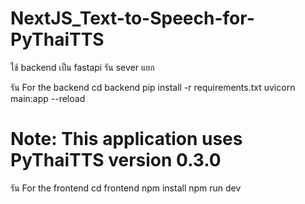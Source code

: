 # NextJS_Text-to-Speech-for-PyThaiTTS

ใช้ backend เป็น fastapi รัน sever แยก 

รัน For the backend
cd backend
pip install -r requirements.txt
uvicorn main:app --reload

# Note: This application uses PyThaiTTS version 0.3.0

รัน For the frontend
cd frontend
npm install
npm run dev
